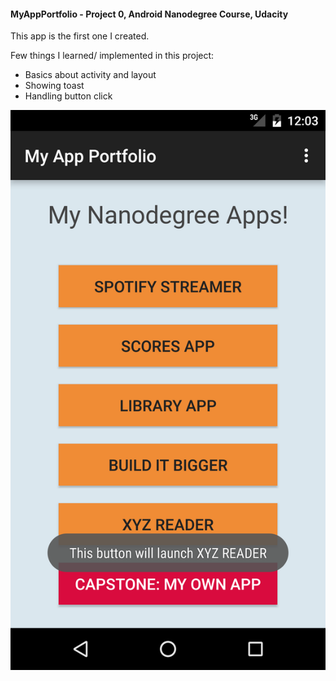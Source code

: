 #### MyAppPortfolio - Project 0, Android Nanodegree Course, Udacity

This app is the first one I created.

Few things I learned/ implemented in this project:

* Basics about activity and layout
* Showing toast
* Handling button click

<img src="screenshots/My-App-portfolio.png" />



